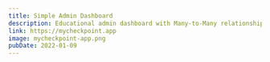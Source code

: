 ```yaml
---
title: Simple Admin Dashboard 
description: Educational admin dashboard with Many-to-Many relationship of different entities such as organizations, teachers, students, assignments etc.
link: https://mycheckpoint.app
image: mycheckpoint-app.png
pubDate: 2022-01-09
---
```

